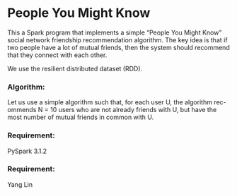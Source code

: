 # People You Might Know #
This a Spark program that implements a simple “People You Might Know” social network friendship recommendation algorithm. The key idea is that if two people have a lot of mutual friends, then the system should recommend that they connect with each other.

We use the resilient distributed dataset (RDD).
### Algorithm: 
Let us use a simple algorithm such that, for each user U, the algorithm rec- ommends N = 10 users who are not already friends with U, but have the most number of mutual friends in common with U.

### Requirement: 
PySpark 3.1.2

### Requirement: 
Yang Lin

